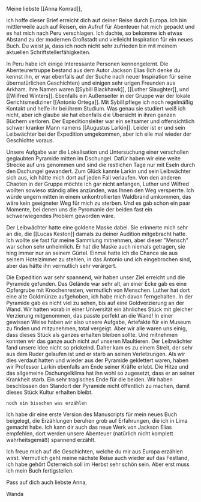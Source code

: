 
Meine liebste [[Anna Konrad]],

ich hoffe dieser Brief erreicht dich auf deiner Reise durch Europa. Ich bin mittlerweile auch auf Reisen, ein Aufruf für Abenteuer hat mich gepackt und es hat mich nach Peru verschlagen.
Ich dachte, so bekomme ich etwas Abstand zu der modernen Großstadt und vielleicht Inspiration für ein neues Buch. Du weist ja, dass ich noch nicht sehr zufrieden bin mit meinem aktuellen Schriftstellerfähigkeiten. 

In Peru habe ich einige Interessante Personen kennengelernt. Die Abenteurertruppe bestand aus dem Autor Jackson Elias (Ich denke du kennst ihn, er war ebenfalls auf der Suche nach neuer Inspiration für seine übernatürlichen Geschichten) und einigen sehr urigen Freunden aus Arkham. Ihre Namen waren [[Sybill Blackhawk]], [[Luther Slaughter]], und [[Wilfred Winters]]. Ebenfalls ein Außenseiter in der Gruppe war der lokale Gerichtsmediziner [[Antonio Ortega]]. Mit Sybill pflege ich noch regelmäßig Kontakt und helfe ihr bei ihrem Studium. Was genau sie studiert weiß ich nicht, aber ich glaube sie hat ebenfalls die Übersicht in ihren ganzen Büchern verloren.
Der Expeditionsleiter war ein seltsamer und offensichtlich schwer kranker Mann namens [[Augustus Larkin]]. Leider ist er und sein Leibwächter bei der Expedition umgekommen, aber ich eile mal wieder der Geschichte voraus.

Unsere Aufgabe war die Lokalisation und Untersuchung einer verschollen geglaubten Pyramide mitten im Dschungel. Dafür haben wir eine weite Strecke auf uns genommen und sind die restlichen Tage nur mit Eseln durch den Dschungel gewandert. Zum Glück kannte Larkin und sein Leibwächter sich aus, ich hätte mich dort auf jeden Fall verlaufen. Von den anderen Chaoten in der Gruppe möchte ich gar nicht anfangen, Luther und Wilfred wollten sowieso ständig alles anzünden, was Ihnen den Weg versperrte. Ich würde ungern mitten in einem unkontrollierten Waldbrand umkommen, das wäre kein geeigneter Weg für mich zu sterben. Und es gab schon ein paar Momente, bei denen uns die Pyromanie der beiden fast ein schwerwiegendes Problem geworden wäre.

Der Leibwächter hatte eine goldene Maske dabei. Sie erinnerte mich sehr an die, die [[Lucas Keston]] damals zu deiner Audition mitgebracht hatte. Ich wollte sie fast für meine Sammlung mitnehmen, aber dieser "Mensch" war schon sehr unheimlich. Er hat die Maske auch niemals getragen, sie hing immer nur an seinem Gürtel.  Einmal hatte ich die Chance sie aus seinem Hotelzimmer zu stehlen, in das Antonio und ich eingebrochen sind, aber das hätte ihn vermutlich sehr verärgert.

Die Expedition war sehr spannend, wir haben unser Ziel erreicht und die Pyramide gefunden. Das Gelände war sehr alt, an einer Ecke gab es eine Opfergrube mit Knochenresten, vermutlich von Menschen. Luther hat dort eine alte Goldmünze aufgehoben, ich habe mich davon ferngehalten. 
In der Pyramide gab es nicht viel zu sehen, bis auf eine Goldverzierung an der Wand. Wir hatten vorab in einer Universität ein ähnliches Stück mit gleicher Verzierung mitgenommen, das passte perfekt an die Wand! In einer gewissen Weise haben wir also unsere Aufgabe, Artefakte für ein Museum zu finden und mitzunehmen, total vergeigt. Aber wir alle waren uns einig, dass dieses Stück als ganzes erhalten bleiben sollte. Und mitnehmen konnten wir das ganze auch nicht auf unseren Maultieren.
Der Leibwächter fand unsere Idee nicht so prickelnd. Daher kam es zu einem Streit, der sehr aus dem Ruder gelaufen ist und er starb an seinen Verletzungen. Als wir dies verdaut hatten und wieder aus der Pyramide geklettert waren, haben wir Professor Larkin ebenfalls am Ende seiner Kräfte erlebt. Die Hitze und das allgemeine Dschungelklima hat ihn wohl so zugesetzt, dass er an seiner Krankheit starb. 
Ein sehr tragisches Ende für die beiden. Wir haben beschlossen den Standort der Pyramide nicht öffentlich zu machen, damit dieses Stück Kultur erhalten bleibt.

	noch ein bisschen was erzählen



Ich habe dir eine erste Version des Manuscripts für mein neues Buch beigelegt, die Erzählungen beruhen grob auf Erfahrungen, die ich in Lima gemacht habe.
Ich kann dir auch das neue Werk von Jackson Elias empfehlen, dort werden unsere Abenteuer (natürlich nicht komplett wahrheitsgemäß) spannend erzählt.

Ich freue mich auf die Geschichten, welche du mir aus Europa erzählen wirst. Vermutlich geht meine nächste Reise auch wieder auf das Festland, ich habe gehört Österreich soll im Herbst sehr schön sein. Aber erst muss ich mein Buch fertigstellen.

Pass auf dich auch liebste Anna,



Wanda






